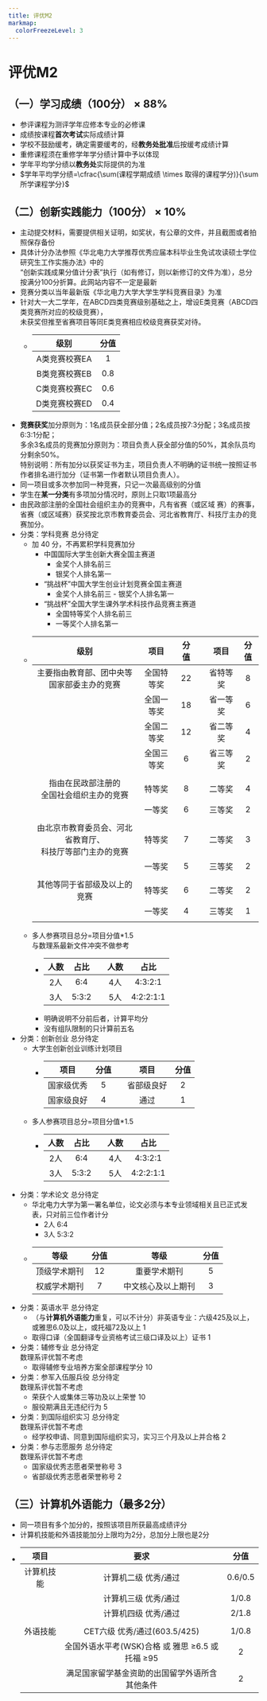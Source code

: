 ```yaml
---
title: 评优M2
markmap:
  colorFreezeLevel: 3
---
```

# 评优M2
## （一）学习成绩（100分） $\times$ 88%
  - 参评课程为测评学年应修本专业的必修课
  - 成绩按课程**首次考试**实际成绩计算
  - 学校不鼓励缓考，确定需要缓考的，经**教务处批准**后按缓考成绩计算
  - 重修课程须在重修学年学分绩计算中予以体现
  - 学年平均学分绩以**教务处**实际提供的为准
  - $学年平均学分绩=\cfrac{\sum(课程学期成绩 \times 取得的课程学分)}{\sum所学课程学分}$
## （二）创新实践能力（100分） $\times$ 10% 
  - 主动提交材料，需要提供相关证明，如奖状，有公章的文件，并且截图或者拍照保存备份 
  - 具体计分办法参照《华北电力大学推荐优秀应届本科毕业生免试攻读硕士学位研究生工作实施办法》中的</br>“创新实践成果分值计分表”执行（如有修订，则以新修订的文件为准），总分按满分100分折算。此网站内容不一定是最新
  - 竞赛分类以当年最新版《华北电力大学大学生学科竞赛目录》为准
  - 针对大一大二学年，在ABCD四类竞赛级别基础之上，增设E类竞赛（ABCD四类竞赛所对应的校级竞赛），</br>未获奖但推至省赛项目等同E类竞赛相应校级竞赛获奖对待。
    - |级别|分值|
      |:---:|:---:|
      |A类竞赛校赛EA|1|
      |B类竞赛校赛EB|0.8|
      |C类竞赛校赛EC|0.6|
      |D类竞赛校赛ED|0.4|
  - **竞赛获奖**加分原则为：1名成员获全部分值；2名成员按7:3分配；3名成员按6:3:1分配；</br>多余3名成员的竞赛加分原则为：项目负责人获全部分值的50%，其余队员均分剩余50%。</br>特别说明：所有加分以获奖证书为主，项目负责人不明确的证书统一按照证书作者排名进行加分（证书第一作者默认项目负责人）。
  - 同一项目或多次参加同一种竞赛，只记一次最高级别的分值
  - 学生在**某一分类**有多项加分情况时，原则上只取1项最高分
  - 由民政部注册的全国社会组织主办的竞赛中，凡有省赛（或区域
赛）的赛事，省赛（或区域赛）获奖按北京市教育委员会、河北省教育厅、科技厅主办的竞赛加分。
  - 分类：学科竞赛 总分待定
    - 加 40 分，不再累积学科竞赛加分 
      - 中国国际大学生创新大赛全国主赛道 
        - 金奖个人排名前三 
        - 银奖个人排名第一 
      - “挑战杯”中国大学生创业计划竞赛全国主赛道 
        - 金奖个人排名前三 - 银奖个人排名第一 
      - “挑战杯”全国大学生课外学术科技作品竞赛主赛道 
        - 全国特等奖个人排名前三 
        - 一等奖个人排名第一 
    - |级别|项目|分值||项目|分值|
      |:---:|:---:|:---:|---|:---:|:---:|
      |主要指由教育部、团中央等</br>国家部委主办的竞赛|全国特等奖|22||省特等奖|8|
      ||全国一等奖|18||省一等奖|6|
      ||全国二等奖|12||省二等奖|4|
      ||全国三等奖|6||省三等奖|2|
      |||||||
      |指由在民政部注册的</br>全国社会组织主办的竞赛|特等奖|8||二等奖|4|
      ||一等奖|6||三等奖|2|
      |||||||
      |由北京市教育委员会、河北省教育厅、</br>科技厅等部门主办的竞赛|特等奖|7||二等奖|3|
      ||一等奖|5||三等奖|2|
      |||||||
      |其他等同于省部级及以上的竞赛|特等奖|6||二等奖|2|
      ||一等奖|4||三等奖|1|
      |||||||
    - 多人参赛项目总分=项目分值*1.5</br>与数理系最新文件冲突不做参考
      - |人数|占比||人数|占比|
        |:---:|:---:|---|:---:|:---:|
        |2人|6:4||4人|4:3:2:1|
        |3人|5:3:2||5人|4:2:2:1:1|
      - 明确说明不分前后者，计算平均分 
      - 没有组队限制的只计算前五名 
  - 分类：创新创业 总分待定 
    - 大学生创新创业训练计划项目 
      - |项目|分值||项目|分值|
        |:---:|:---:|---|:---:|:---:|
        |国家级优秀|5||省部级良好|2|
        |国家级良好|4||通过|1|
    - 多人参赛项目总分=项目分值*1.5 
      - |人数|占比||人数|占比|
        |:---:|:---:|---|:---:|:---:|
        |2人|6:4||4人|4:3:2:1 |
        |3人|5:3:2||5人|4:2:2:1:1|
  - 分类：学术论文 总分待定 
    - 华北电力大学为第一署名单位，论文必须与本专业领域相关且已正式发表，只对前三位作者计分 
      - 2人 6:4 
      - 3人 5:3:2 
    - |等级|分值||等级|分值|
      |:---:|:---:|---|:---:|:---:|
      |顶级学术期刊|12||重要学术期刊|5|
      |权威学术期刊|7||中文核心及以上期刊|3|
  - 分类：英语水平 总分待定
    - （与**计算机外语能力**重复，可以不计分）非英语专业：六级425及以上，或雅思6.0及以上，或托福72及以上 1 
    - 取得口译（全国翻译专业资格考试三级口译及以上）证书 1 
  - 分类：辅修专业 总分待定</br>数理系评优暂不考虑
    - 取得辅修专业培养方案全部课程学分 10 
  - 分类：参军入伍服兵役 总分待定</br>数理系评优暂不考虑
    - 荣获个人或集体三等功及以上荣誉 10 
    - 服役期满且无违纪行为 5 
  - 分类：到国际组织实习 总分待定</br>数理系评优暂不考虑 
    - 经学校申请、同意到国际组织实习，实习三个月及以上并合格 2 
  - 分类：参与志愿服务 总分待定</br>数理系评优暂不考虑
    - 国家级优秀志愿者荣誉称号 3 
    - 省部级优秀志愿者荣誉称号 2 
## （三）计算机外语能力（最多2分） 
  - 同一项目有多个加分的，按照该项目所获最高成绩评分
  - 计算机技能和外语技能加分上限均为2分，总加分上限也是2分
  - |项目|要求|分值|
    |:---:|:---:|:---:|
    |计算机技能|计算机二级 优秀/通过|0.6/0.5|
    ||计算机三级 优秀/通过|1/0.8|
    ||计算机四级 优秀/通过|2/1.8|
    || 
    |外语技能|CET六级 优秀/通过(603.5/425)|1/0.8|
    ||全国外语水平考(WSK)合格 或 雅思 ≥6.5 或 托福 ≥95| 2 |
    ||满足国家留学基金资助的出国留学外语所含其他条件 |2|